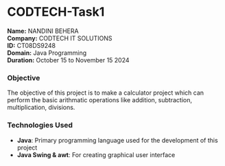 # CODTECH-Task1

**Name:** NANDINI BEHERA  
**Company:** CODTECH IT SOLUTIONS  
**ID:** CT08DS9248  
**Domain:** Java Programming  
**Duration:** October 15 to November 15 2024  

### Objective
The objective of this project is to make a calculator project which can perform the basic arithmatic operations like addition, subtraction, multiplication, divisions.

### Technologies Used
- **Java**: Primary programming language used for the development of this project
- **Java Swing & awt**: For creating graphical user interface
